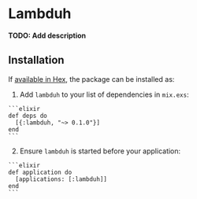 # Lambduh

**TODO: Add description**

## Installation

If [available in Hex](https://hex.pm/docs/publish), the package can be installed as:

  1. Add `lambduh` to your list of dependencies in `mix.exs`:

    ```elixir
    def deps do
      [{:lambduh, "~> 0.1.0"}]
    end
    ```

  2. Ensure `lambduh` is started before your application:

    ```elixir
    def application do
      [applications: [:lambduh]]
    end
    ```

